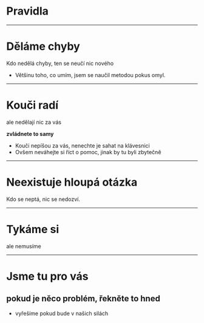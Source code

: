 <!-- .slide: data-state="c-slide-inter" -->
# Pravidla

---

# Děláme chyby

Kdo nedělá chyby, ten se neučí nic nového

>>>
* Většinu toho, co umím, jsem se naučil metodou pokus omyl.

---

# Kouči radí

ale nedělají nic za vás

**zvládnete to samy**

>>>
* Kouči nepíšou za vás, nenechte je sahat na klávesnici
* Ovšem neváhejte si říct o pomoc, jinak by tu byli zbytečně

---

# Neexistuje hloupá otázka

Kdo se neptá, nic se nedozví.

---

# Tykáme si

ale nemusíme

---

# Jsme tu pro vás

## pokud je něco problém, řekněte to hned

>>>
* vyřešíme pokud bude v našich silách
